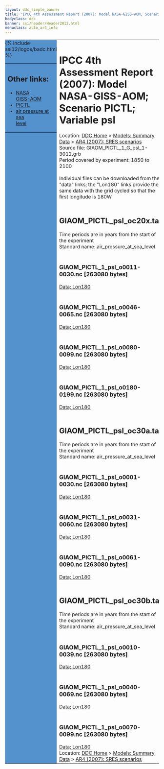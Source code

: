```yaml
---
layout: ddc_simple_banner
title: "IPCC 4th Assessment Report (2007): Model NASA-GISS-AOM; Scenario PICTL; Variable psl"
bodyclass: ddc
banner: ssi/header/Header2012.html
menuclass: auto_ar4_info
---
```



<table width="100%" border="0" cellspacing="0" cellpadding="0" style="border-collapse: collapse;">
<tr style="margin:0;padding:0;border:0;">
<td style="margin:0;padding:0;border:0;height:1pt;width:150pt;background:#5492CD;" valign="top" >

<div id="lh-col2" class="auto_ar4_info">
<table class="menumain" bgcolor="#5492CD" cellspacing="0" width="100%" border="0">
<tr><td>
<h2> Other links:</h2>
<ul>
<li><a href="/auto/ar4/model-NASA-GISS-AOM.html">NASA<br/>GISS-AOM</a></li>
<li><a href="/auto/ar4/scenario-PICTL.html">PICTL</a></li>
<li><a href="/auto/ar4/var-air_pressure_at_sea_level.html">air pressure at sea<br/> level</a></li>
</ul>
</td></tr>
{% include ssi12/logos/badc.html %}
</table>
</div>
</td>
<td><h1>IPCC 4th Assessment Report (2007): Model NASA-GISS-AOM; Scenario PICTL; Variable psl</h1>

<!-- Breadcrumb1 -->
<div id="breadcrumb1" align="left">
Location: <a href="/index.html">DDC Home</a> > <a href="/sim/gcm_clim/">Models: Summary Data</a>
> <a href="/sim/gcm_clim/SRES_AR4/index.html">AR4 (2007): SRES scenarios</a>
</div>
<!-- End of Breadcrumb1 -->Source file: GIAOM_PICTL_1_G_psl_1-3012.grb
<br/>
Period covered by experiment: 1850 to 2100<br/>
<br/>Individual files can be downloaded from the "data" links; the "Lon180" links provide the same data
         with the grid cycled so that the first longitude is 180W<br/>
<br/><h2>GIAOM_PICTL_psl_oc20x.tar</h2>
Time periods are in years from the start of the experiment<br/>
Standard name: air_pressure_at_sea_level<br>
<br/><h3>GIAOM_PICTL_1_psl_o0011-0030.nc [263080 bytes]</h3>
<a href="/cgi-bin/downl/ar4_nc/psl/GIAOM_PICTL_1_psl_o0011-0030.nc">Data; </a><a href="/cgi-bin/downl/ar4_nc/psl/GIAOM_PICTL_1_psl_o0011-0030.cyto180.nc"> Lon180</a><br/>
<br/><h3>GIAOM_PICTL_1_psl_o0046-0065.nc [263080 bytes]</h3>
<a href="/cgi-bin/downl/ar4_nc/psl/GIAOM_PICTL_1_psl_o0046-0065.nc">Data; </a><a href="/cgi-bin/downl/ar4_nc/psl/GIAOM_PICTL_1_psl_o0046-0065.cyto180.nc"> Lon180</a><br/>
<br/><h3>GIAOM_PICTL_1_psl_o0080-0099.nc [263080 bytes]</h3>
<a href="/cgi-bin/downl/ar4_nc/psl/GIAOM_PICTL_1_psl_o0080-0099.nc">Data; </a><a href="/cgi-bin/downl/ar4_nc/psl/GIAOM_PICTL_1_psl_o0080-0099.cyto180.nc"> Lon180</a><br/>
<br/><h3>GIAOM_PICTL_1_psl_o0180-0199.nc [263080 bytes]</h3>
<a href="/cgi-bin/downl/ar4_nc/psl/GIAOM_PICTL_1_psl_o0180-0199.nc">Data; </a><a href="/cgi-bin/downl/ar4_nc/psl/GIAOM_PICTL_1_psl_o0180-0199.cyto180.nc"> Lon180</a><br/>
<br/><h2>GIAOM_PICTL_psl_oc30a.tar</h2>
Time periods are in years from the start of the experiment<br/>
Standard name: air_pressure_at_sea_level<br>
<br/><h3>GIAOM_PICTL_1_psl_o0001-0030.nc [263080 bytes]</h3>
<a href="/cgi-bin/downl/ar4_nc/psl/GIAOM_PICTL_1_psl_o0001-0030.nc">Data; </a><a href="/cgi-bin/downl/ar4_nc/psl/GIAOM_PICTL_1_psl_o0001-0030.cyto180.nc"> Lon180</a><br/>
<br/><h3>GIAOM_PICTL_1_psl_o0031-0060.nc [263080 bytes]</h3>
<a href="/cgi-bin/downl/ar4_nc/psl/GIAOM_PICTL_1_psl_o0031-0060.nc">Data; </a><a href="/cgi-bin/downl/ar4_nc/psl/GIAOM_PICTL_1_psl_o0031-0060.cyto180.nc"> Lon180</a><br/>
<br/><h3>GIAOM_PICTL_1_psl_o0061-0090.nc [263080 bytes]</h3>
<a href="/cgi-bin/downl/ar4_nc/psl/GIAOM_PICTL_1_psl_o0061-0090.nc">Data; </a><a href="/cgi-bin/downl/ar4_nc/psl/GIAOM_PICTL_1_psl_o0061-0090.cyto180.nc"> Lon180</a><br/>
<br/><h2>GIAOM_PICTL_psl_oc30b.tar</h2>
Time periods are in years from the start of the experiment<br/>
Standard name: air_pressure_at_sea_level<br>
<br/><h3>GIAOM_PICTL_1_psl_o0010-0039.nc [263080 bytes]</h3>
<a href="/cgi-bin/downl/ar4_nc/psl/GIAOM_PICTL_1_psl_o0010-0039.nc">Data; </a><a href="/cgi-bin/downl/ar4_nc/psl/GIAOM_PICTL_1_psl_o0010-0039.cyto180.nc"> Lon180</a><br/>
<br/><h3>GIAOM_PICTL_1_psl_o0040-0069.nc [263080 bytes]</h3>
<a href="/cgi-bin/downl/ar4_nc/psl/GIAOM_PICTL_1_psl_o0040-0069.nc">Data; </a><a href="/cgi-bin/downl/ar4_nc/psl/GIAOM_PICTL_1_psl_o0040-0069.cyto180.nc"> Lon180</a><br/>
<br/><h3>GIAOM_PICTL_1_psl_o0070-0099.nc [263080 bytes]</h3>
<a href="/cgi-bin/downl/ar4_nc/psl/GIAOM_PICTL_1_psl_o0070-0099.nc">Data; </a><a href="/cgi-bin/downl/ar4_nc/psl/GIAOM_PICTL_1_psl_o0070-0099.cyto180.nc"> Lon180</a><br/>
<!-- Breadcrumb2 -->
<div id="breadcrumb2" align="left">
Location: <a href="/index.html">DDC Home</a> > <a href="/sim/gcm_clim/">Models: Summary Data</a>
> <a href="/sim/gcm_clim/SRES_AR4/index.html">AR4 (2007): SRES scenarios</a>
</div>
<!-- End of Breadcrumb2 --></td></tr></table>
